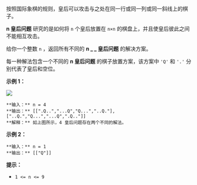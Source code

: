 按照国际象棋的规则，皇后可以攻击与之处在同一行或同一列或同一斜线上的棋子。

**n  皇后问题** 研究的是如何将 `n` 个皇后放置在 `n×n` 的棋盘上，并且使皇后彼此之间不能相互攻击。

给你一个整数 `n` ，返回所有不同的  **n _ _ 皇后问题** 的解决方案。

每一种解法包含一个不同的  **n 皇后问题** 的棋子放置方案，该方案中 `'Q'` 和 `'.'` 分别代表了皇后和空位。



**示例 1：**

![](https://assets.leetcode.com/uploads/2020/11/13/queens.jpg)

    
    
    **输入：** n = 4
    **输出：** [[".Q..","...Q","Q...","..Q."],["..Q.","Q...","...Q",".Q.."]]
    **解释：** 如上图所示，4 皇后问题存在两个不同的解法。
    

**示例 2：**

    
    
    **输入：** n = 1
    **输出：** [["Q"]]
    



**提示：**

  * `1 <= n <= 9`

